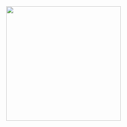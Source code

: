 <div align="center">
  <img src="https://i.pinimg.com/736x/99/6e/48/996e489ca3512f054961b24df6afa4f0--determination-you-are.jpg" width="300" height="300">
</div>

